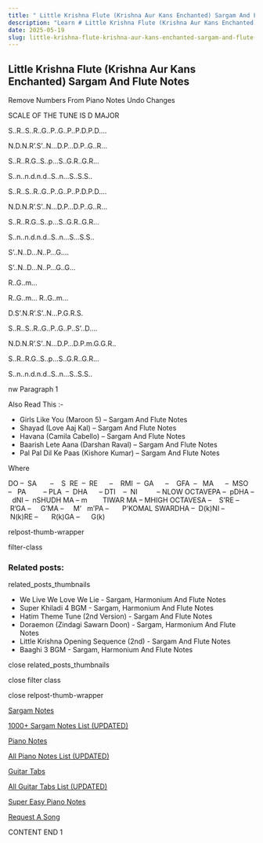 ```yaml
---
title: " Little Krishna Flute (Krishna Aur Kans Enchanted) Sargam And Flute Notes"
description: "Learn # Little Krishna Flute (Krishna Aur Kans Enchanted) Sargam And Flute Notes notes, sargam, harmonium notations and flute notes. Easy step-by-step tutorial for beginners."
date: 2025-05-19
slug: little-krishna-flute-krishna-aur-kans-enchanted-sargam-and-flute-notes
---
```


## Little Krishna Flute (Krishna Aur Kans Enchanted) Sargam And Flute Notes

Remove Numbers From Piano Notes
Undo Changes

SCALE OF THE TUNE IS D MAJOR

S..R..S..R..G..P..G..P..P.D.P.D….

N.D.N.R’.S’..N…D.P…D.P..G..R…

S..R..R.G..S..p…S..G.R..G.R…

S..n..n.d.n.d..S..n…S..S.S..

S..R..S..R..G..P..G..P..P.D.P.D….

N.D.N.R’.S’..N…D.P…D.P..G..R…

S..R..R.G..S..p…S..G.R..G.R…

S..n..n.d.n.d..S..n…S…S.S..

S’..N..D…N..P…G….

S’..N..D…N..P…G..G…

R..G..m…

R..G..m… R..G..m…

D.S’.N.R’.S’..N…P.G.R.S.

S..R..S..R..G..P..G..P..S’..D….

N.D.N.R’.S’..N…D.P…D.P.m.G.G.R..

S..R..R.G..S..p…S..G.R..G.R…

S..n..n.d.n.d..S..n…S..S.S..

nw Paragraph 1

Also Read This :-

- Girls Like You (Maroon 5) – Sargam And Flute Notes
- Shayad (Love Aaj Kal) – Sargam And Flute Notes
- Havana (Camila Cabello) – Sargam And Flute Notes
- Baarish Lete Aana (Darshan Raval) – Sargam And Flute Notes
- Pal Pal Dil Ke Paas (Kishore Kumar) – Sargam And Flute Notes

Where

DO –  SA       –    S  RE  –  RE      –    RMI  –  GA      –    GFA  –   MA      –  MSO  –   PA         – PLA  –  DHA      – DTI    –  NI          – NLOW OCTAVEPA –  pDHA –  dNI –  nSHUDH MA – m        TIWAR MA – MHIGH OCTAVESA –    S’RE –     R’GA –     G’MA –     M’   m’PA –       P’KOMAL SWARDHA –  D(k)NI –       N(k)RE –       R(k)GA –      G(k)

relpost-thumb-wrapper

filter-class

### Related posts:

related_posts_thumbnails

- We Live We Love We Lie - Sargam, Harmonium And Flute Notes
- Super Khiladi 4 BGM - Sargam, Harmonium And Flute Notes
- Hatim Theme Tune (2nd Version) - Sargam And Flute Notes
- Doraemon (Zindagi Sawarn Doon) - Sargam, Harmonium And Flute Notes
- Little Krishna Opening Sequence (2nd) - Sargam And Flute Notes
- Baaghi 3 BGM - Sargam, Harmonium And Flute Notes

close related_posts_thumbnails

close filter class

close relpost-thumb-wrapper

[Sargam Notes](/sargam-notes.html)

[1000+ Sargam Notes List (UPDATED)](/all-songs-list-sargam-notes.html)

[Piano Notes](/piano-notes.html)

[All Piano Notes List (UPDATED)](/all-songs-list-piano-notes.html)

[Guitar Tabs](/guitar-tabs.html)

[All Guitar Tabs List (UPDATED)](/all-songs-list-guitar-tabs.html)

[Super Easy Piano Notes](https://studywall.in/)

[Request A Song](/request-a-song.html)

CONTENT END 1

